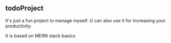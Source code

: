 ## todoProject

It's just a fun project to manage myself.
U can also use it for increasing your productivity.

It is based on MERN stack basics
